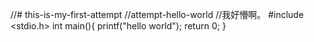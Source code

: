 //# this-is-my-first-attempt
//attempt-hello-world
//我好懵啊。
#include <stdio.h>
int main(){
printf("hello world");
return 0;
}
